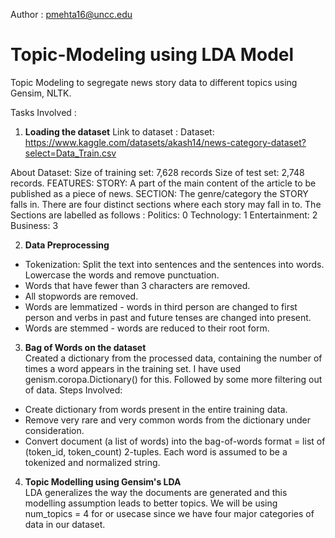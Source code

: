 Author : pmehta16@uncc.edu

# Topic-Modeling using LDA Model
Topic Modeling to segregate news story data to different topics using Gensim, NLTK.

Tasks Involved :
1. <b>Loading the dataset</b>
Link to dataset : Dataset: https://www.kaggle.com/datasets/akash14/news-category-dataset?select=Data_Train.csv

About Dataset: Size of training set: 7,628 records Size of test set: 2,748 records. 
FEATURES: STORY: A part of the main content of the article to be published as a piece of news. 
SECTION: The genre/category the STORY falls in. There are four distinct sections where each story may fall in to. 
The Sections are labelled as follows : Politics: 0 Technology: 1 Entertainment: 2 Business: 3

2. <b>Data Preprocessing</b> <br>
* Tokenization: Split the text into sentences and the sentences into words. Lowercase the words and remove punctuation.
* Words that have fewer than 3 characters are removed.
* All stopwords are removed.
* Words are lemmatized - words in third person are changed to first person and verbs in past and future tenses are changed into present.
* Words are stemmed - words are reduced to their root form.

3. <b>Bag of Words on the dataset</b><br>
Created a dictionary from the processed data, containing the number of times a word appears in the training set. I have used 
genism.coropa.Dictionary() for this. Followed by some more filtering out of data.
Steps Involved: 

* Create dictionary from words present in the entire training data.
* Remove very rare and very common words from the dictionary under consideration.
* Convert document (a list of words) into the bag-of-words format = list of (token_id, token_count) 2-tuples. Each word is assumed to be a tokenized and normalized string.

4. <b>Topic Modelling using Gensim's LDA</b><br>
LDA generalizes the way the documents are generated and this modelling assumption leads to better topics. We will be using num_topics = 4 for or usecase since we have four major categories of data in our dataset. 